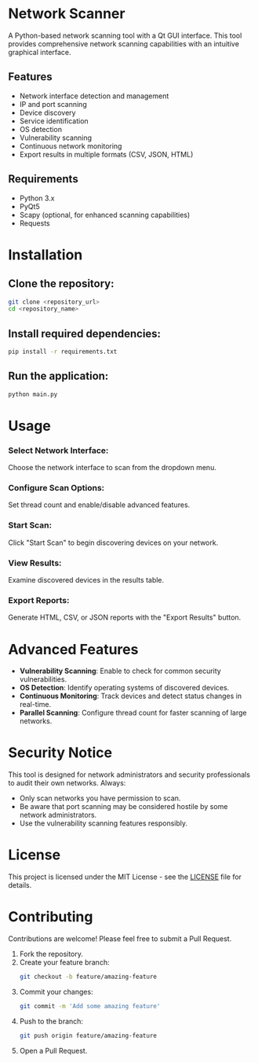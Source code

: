 # Network Scanner

A Python-based network scanning tool with a Qt GUI interface. This tool provides comprehensive network scanning capabilities with an intuitive graphical interface.

## Features

- Network interface detection and management
- IP and port scanning
- Device discovery
- Service identification
- OS detection
- Vulnerability scanning
- Continuous network monitoring
- Export results in multiple formats (CSV, JSON, HTML)

## Requirements

- Python 3.x
- PyQt5
- Scapy (optional, for enhanced scanning capabilities)
- Requests

# Installation

## Clone the repository:
```sh
git clone <repository_url>
cd <repository_name>
```

## Install required dependencies:
```sh
pip install -r requirements.txt
```

## Run the application:
```sh
python main.py
```

# Usage

### Select Network Interface:
Choose the network interface to scan from the dropdown menu.

### Configure Scan Options:
Set thread count and enable/disable advanced features.

### Start Scan:
Click "Start Scan" to begin discovering devices on your network.

### View Results:
Examine discovered devices in the results table.

### Export Reports:
Generate HTML, CSV, or JSON reports with the "Export Results" button.

# Advanced Features

- **Vulnerability Scanning**: Enable to check for common security vulnerabilities.
- **OS Detection**: Identify operating systems of discovered devices.
- **Continuous Monitoring**: Track devices and detect status changes in real-time.
- **Parallel Scanning**: Configure thread count for faster scanning of large networks.

# Security Notice

This tool is designed for network administrators and security professionals to audit their own networks. Always:

- Only scan networks you have permission to scan.
- Be aware that port scanning may be considered hostile by some network administrators.
- Use the vulnerability scanning features responsibly.

# License

This project is licensed under the MIT License - see the [LICENSE](LICENSE) file for details.

# Contributing

Contributions are welcome! Please feel free to submit a Pull Request.

1. Fork the repository.
2. Create your feature branch:
   ```sh
   git checkout -b feature/amazing-feature
   ```
3. Commit your changes:
   ```sh
   git commit -m 'Add some amazing feature'
   ```
4. Push to the branch:
   ```sh
   git push origin feature/amazing-feature
   ```
5. Open a Pull Request.
